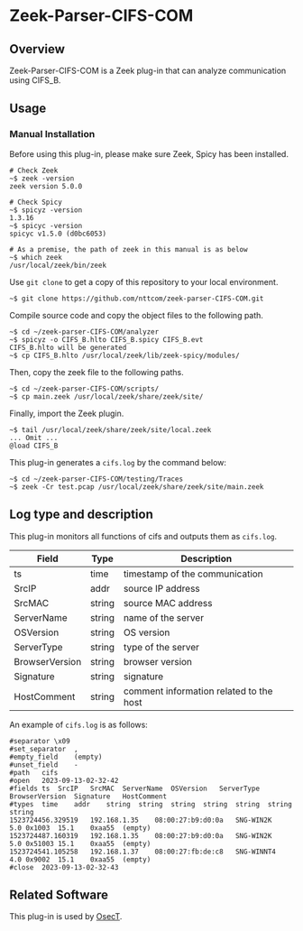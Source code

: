 # Zeek-Parser-CIFS-COM

## Overview

Zeek-Parser-CIFS-COM is a Zeek plug-in that can analyze communication using CIFS_B.

## Usage

### Manual Installation

Before using this plug-in, please make sure Zeek, Spicy has been installed.

````
# Check Zeek
~$ zeek -version
zeek version 5.0.0

# Check Spicy
~$ spicyz -version
1.3.16
~$ spicyc -version
spicyc v1.5.0 (d0bc6053)

# As a premise, the path of zeek in this manual is as below
~$ which zeek
/usr/local/zeek/bin/zeek
````

Use `git clone` to get a copy of this repository to your local environment.
```
~$ git clone https://github.com/nttcom/zeek-parser-CIFS-COM.git
```

Compile source code and copy the object files to the following path.
```
~$ cd ~/zeek-parser-CIFS-COM/analyzer
~$ spicyz -o CIFS_B.hlto CIFS_B.spicy CIFS_B.evt
CIFS_B.hlto will be generated
~$ cp CIFS_B.hlto /usr/local/zeek/lib/zeek-spicy/modules/
```

Then, copy the zeek file to the following paths.
```
~$ cd ~/zeek-parser-CIFS-COM/scripts/
~$ cp main.zeek /usr/local/zeek/share/zeek/site/
```

Finally, import the Zeek plugin.
```
~$ tail /usr/local/zeek/share/zeek/site/local.zeek
... Omit ...
@load CIFS_B
```

This plug-in generates a `cifs.log` by the command below:
```
~$ cd ~/zeek-parser-CIFS-COM/testing/Traces
~$ zeek -Cr test.pcap /usr/local/zeek/share/zeek/site/main.zeek
```

## Log type and description
This plug-in monitors all functions of cifs and outputs them as `cifs.log`.

| Field | Type | Description |
| --- | --- | --- |
| ts | time | timestamp of the communication |
| SrcIP | addr | source IP address  |
| SrcMAC | string | source MAC address |
| ServerName | string | name of the server |
| OSVersion | string | OS version |
| ServerType | string | type of the server |
| BrowserVersion | string | browser version |
| Signature | string | signature |
| HostComment | string | comment information related to the host |

An example of `cifs.log` is as follows:
```
#separator \x09
#set_separator	,
#empty_field	(empty)
#unset_field	-
#path	cifs
#open	2023-09-13-02-32-42
#fields	ts	SrcIP	SrcMAC	ServerName	OSVersion	ServerType	BrowserVersion	Signature	HostComment
#types	time	addr	string	string	string	string	string	string	string
1523724456.329519	192.168.1.35	08:00:27:b9:d0:0a	SNG-WIN2K	5.0	0x1003	15.1	0xaa55	(empty)
1523724487.160319	192.168.1.35	08:00:27:b9:d0:0a	SNG-WIN2K	5.0	0x51003	15.1	0xaa55	(empty)
1523724541.105258	192.168.1.37	08:00:27:fb:de:c8	SNG-WINNT4	4.0	0x9002	15.1	0xaa55	(empty)
#close	2023-09-13-02-32-43
```

## Related Software

This plug-in is used by [OsecT](https://github.com/nttcom/OsecT).

